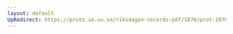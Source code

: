 ```yaml
---
layout: default
UpRedirect: https://pruto.im.uu.se/riksdagen-records-pdf/1876/prot-1876--ak--039/prot-1876--ak--039_049.pdf
---
```

